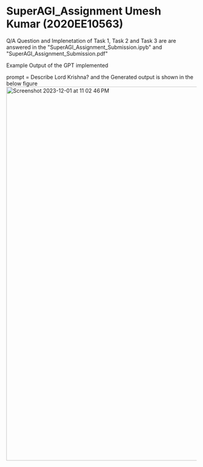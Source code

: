 # SuperAGI_Assignment Umesh Kumar (2020EE10563)

Q/A Question and Implenetation of Task 1, Task 2 and Task 3 are are answered in the "SuperAGI_Assignment_Submission.ipyb" and "SuperAGI_Assignment_Submission.pdf"

Example Output of the GPT implemented 

prompt = Describe Lord Krishna?
and the Generated output is shown in the below figure
<img width="989" alt="Screenshot 2023-12-01 at 11 02 46 PM" src="https://github.com/umesh0101/SuperAGI_Assignment/assets/95159950/c49c06cb-18c7-4f4d-a1fb-096124eeb737">
